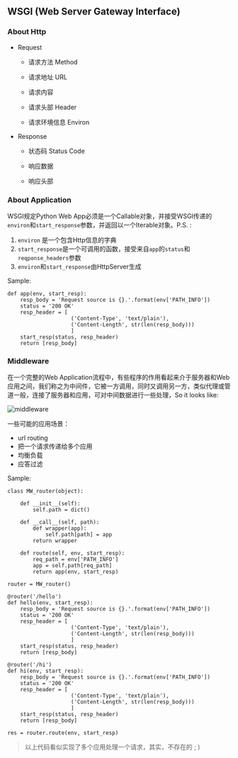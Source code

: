 ## WSGI (Web Server Gateway Interface)

### About Http

* Request

    * 请求方法 Method

    * 请求地址 URL

    * 请求内容

    * 请求头部 Header

    * 请求环境信息 Environ

* Response

    * 状态码 Status Code

    * 响应数据

    * 响应头部

### About Application

WSGI规定Python Web App必须是一个Callable对象，并接受WSGI传递的`environ`和`start_response`参数，并返回以一个Iterable对象。P.S. :

1. `environ` 是一个包含Http信息的字典
2. `start_response`是一个可调用的函数，接受来自`app`的`status`和`reqponse_headers`参数
3. `environ`和`start_response`由HttpServer生成

Sample:

    def app(env, start_resp):
        resp_body = 'Request source is {}.'.format(env['PATH_INFO'])
        status = '200 OK'
        resp_header = [
                        ('Content-Type', 'text/plain'),
                        ('Content-Length', str(len(resp_body)))
                        ]
        start_resp(status, resp_header)
        return [resp_body]


### Middleware

在一个完整的Web Application流程中，有些程序的作用看起来介于服务器和Web应用之间，我们称之为中间件，它被一方调用，同时又调用另一方，类似代理或管道一般，连接了服务器和应用，可对中间数据进行一些处理，So it looks like:

![middleware](http://ww4.sinaimg.cn/large/005yyi5Jjw1em2p14p5z9j30rs0cqwg1.jpg)

一些可能的应用场景：
* url routing
* 把一个请求传递给多个应用
* 均衡负载
* 应答过滤

Sample:

    class MW_router(object):

        def __init__(self):
            self.path = dict()

        def __call__(self, path):
            def wrapper(app):
                self.path[path] = app
            return wrapper

        def route(self, env, start_resp):
            req_path = env['PATH_INFO']
            app = self.path[req_path]
            return app(env, start_resp)

    router = MW_router()

    @router('/hello')
    def hello(env, start_resp):
        resp_body = 'Request source is {}.'.format(env['PATH_INFO'])
        status = '200 OK'
        resp_header = [
                        ('Content-Type', 'text/plain'),
                        ('Content-Length', str(len(resp_body)))
                        ]
        start_resp(status, resp_header)
        return [resp_body]

    @router('/hi')
    def hi(env, start_resp):
        resp_body = 'Request source is {}.'.format(env['PATH_INFO'])
        status = '200 OK'
        resp_header = [
                        ('Content-Type', 'text/plain'),
                        ('Content-Length', str(len(resp_body)))
                        ]
        start_resp(status, resp_header)
        return [resp_body]

    res = router.route(env, start_resp)


>以上代码看似实现了多个应用处理一个请求，其实，不存在的 ; )

